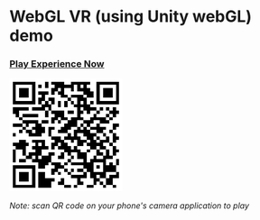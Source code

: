 # WebGL VR (using Unity webGL) demo

### [Play Experience Now](https://aallbrig.github.io/webgl-vr-demo/WebGL/index.html)

![QR Code to play game](media/play-game-qr-code.png)

*Note: scan QR code on your phone's camera application to play*
